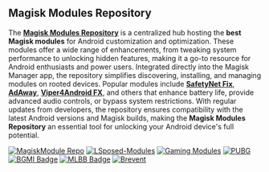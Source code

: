 
## **Magisk Modules Repository**

The [**Magisk Modules Repository**](https://magiskmodule.gitlab.io/magisk-modules-repo/) is a centralized hub hosting the **best Magisk modules** for Android customization and optimization. These modules offer a wide range of enhancements, from tweaking system performance to unlocking hidden features, making it a go-to resource for Android enthusiasts and power users. Integrated directly into the Magisk Manager app, the repository simplifies discovering, installing, and managing modules on rooted devices. Popular modules include [**SafetyNet Fix**](https://magiskmodule.gitlab.io/magisk-modules-repo/safetynet-fix/), [**AdAway**](https://magiskmodule.gitlab.io/magisk-modules-repo/adaway.zip/), [**Viper4Android FX**](https://magiskmodule.gitlab.io/magisk-modules-repo/viper4android-fx/), and others that enhance battery life, provide advanced audio controls, or bypass system restrictions. With regular updates from developers, the repository ensures compatibility with the latest Android versions and Magisk builds, making the **Magisk Modules Repository** an essential tool for unlocking your Android device's full potential.

[![MagiskModule Repo](https://badgen.net/badge/icon/REPOSITORY?icon=dockbit&label)](https://magiskmodule.gitlab.io/magisk-modules-repo/)
[![LSposed-Modules](https://badgen.net/badge/icon/LSposed-Modules?icon=azurepipelines&label&color=&labelColor=orange)](https://magiskmodule.gitlab.io/magisk-modules-repo/lsposed/)
[![Gaming Modules](https://badgen.net/badge/icon/GAMING?icon=bitcoin-lightning&label&color=blue&labelColor=red)](https://magiskmodule.gitlab.io/magisk-modules-repo/graphics-rendering-magisk-module/)
[![PUBG](https://badgen.net/badge/icon/PUBG?icon=patreon&label&color=&labelColor=purple)](https://magiskmodule.gitlab.io/magisk-modules-repo/pubg-optimization/)
[![BGMI Badge](https://badgen.net/badge/icon/BGMI?icon=patreon&label&color=&labelColor=purple)](https://magiskmodule.gitlab.io/magisk-modules-repo/bgmi-optimization/)
[![MLBB Badge](https://badgen.net/badge/icon/MLBB?icon=patreon&label&color=&labelColor=purple)](https://magiskmodule.gitlab.io/magisk-modules-repo/mlbb-optimization/)
[![Brevent](https://badgen.net/badge/icon/Brevent?icon=circleci&label&color=&labelColor=red)](https://magiskmodule.gitlab.io/magisk-modules-repo/brevent/)

